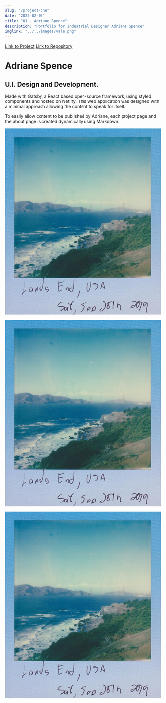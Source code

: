 ```yaml
---
slug: "/project-one"
date: "2022-02-02"
title: "01 - Adriane Spence"
description: "Portfolio for Industrial Designer Adriane Spence"
imglink: "../../images/vale.png"
---
```

[Link to Project](https://dazzling-pika-20e680.netlify.app/) [Link to Repository](https://github.com/omnipoutine/adriane-spence-portfolio)

# Adriane Spence

## U.I. Design and Development.





Made with Gatsby, a React based open-source framework, using styled components and hosted on Netlify. This web application was designed with a minimal approach allowing the content to speak for itself.

To easily allow content to be published by Adriane, each project page and the about page is created dynamically using Markdown.





![ALT TEXT](../../images/pexels-athena-3095523.jpg)

![ALT TEXT](../../images/pexels-athena-3095523.jpg)

![ALT TEXT](../../images/pexels-athena-3095523.jpg)